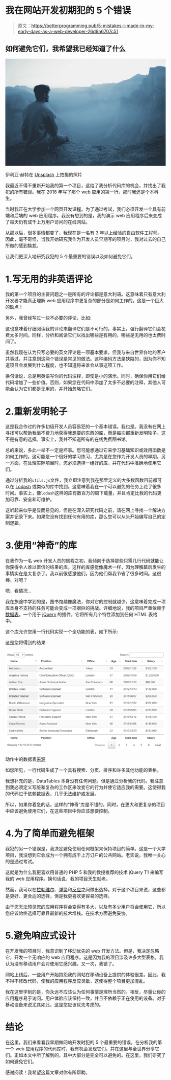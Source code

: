 # 我在网站开发初期犯的 5 个错误

> 原文：<https://betterprogramming.pub/5-mistakes-i-made-in-my-early-days-as-a-web-developer-26d9a6707c51>

## 如何避免它们，我希望我已经知道了什么

![](img/c37878cb1830e70473fc3e99734fe48f.png)

伊利亚·赫特在 [Unsplash](https://unsplash.com?utm_source=medium&utm_medium=referral) 上拍摄的照片

我最近不得不重新开始我的第一个项目，这给了我分析代码库的机会，并找出了我犯的所有错误。我在 2018 年写了那个 web 应用的第一行，那时我还是个本科生。

当时我正在大学参加一个网页开发课程。为了通过考试，我们必须开发一个具有前端和后端的 web 应用程序。我没有想到的是，我的演示 web 应用程序后来变成了每天仍有成千上万用户访问的在线网站。

从那以后，很多事情都变了，我现在是一名有 3 年以上经验的自由软件工程师。因此，毫不奇怪，当我开始研究我作为开发人员早期写的项目时，我对过去的自己所做的感到尴尬。

让我们更深入地研究我犯的 5 个最重要的错误以及如何避免它们。

# 1.写无用的非英语评论

我的第一个项目的主要问题之一是所有的评论都是意大利语。这意味着只有意大利开发者才能真正理解 web 应用程序中更复杂的部分是如何工作的。这是一个巨大的缺点！

另外，我曾经写过一些不必要的评论，比如:

这也意味着仔细阅读我的评论来翻译它们是不可行的。事实上，强行翻译它们会花费太多时间。同样，分析和阅读它们以找出哪些是有用的，哪些是无用的也太费时间了。

虽然我现在认为只写必要的英文评论是一项基本要求，但我与来自世界各地的客户共事过，并注意到这两个错误是常见的做法。这种编码方法是狭隘的，因为你不知道项目会发展到什么程度，也不知道将来谁会从事这项工作。

换句话说，总是用英语写你的代码注释，即使是小的演示。同时，确保你用它们给代码增加了一些价值。否则，如果您在代码中添加了太多不必要的注释，其他人可能会认为它们都是无用的，并开始忽略它们。

# 2.重新发明轮子

这是我合作过的许多初级开发人员容易犯的一个基本错误。我也是。我没有在网上寻找可以帮助我毫不费力地获得我想要的东西的库，而是每次都重新发明轮子。这不是有意的选择。事实上，我并不知道所有的在线免费图书馆。

总的来说，多此一举不一定是坏事。您可能想通过它来学习基础知识或效用函数是如何工作的。这可能是一个很好的学习练习，尤其是在您作为开发人员的早期。另一方面，在处理实际项目时，您必须选择一组好的库，并在代码中准确地使用它们。

通过分析我的`utils.js`文件，我立即注意到我在那里定义的大多数函数目前都可以在 [Lodash](https://lodash.com/) 或类似的库中找到。这意味着我在一个可以避免的任务上花了很多时间。事实上，像`lodash`这样的库有数百万的周下载量，并且肯定比我的代码更加可靠、安全和可维护。

这听起来似乎是显而易见的，但是在深入研究代码之前，请在网上寻找一个解决方案并记录下来。如果您没有找到任何有用的库，那么您可以从头开始编写自己的定制逻辑。

# 3.使用“神奇”的库

在我作为一名 web 开发人员的旅程之初，我倾向于选择那些只需几行代码就能让你获得令人难以置信的结果的库。这样的库感觉像魔术一样，因为理解幕后发生的事情实在是太复杂了。我以前很感激他们，因为他们帮我节省了很多时间。这很棒，对吧？

嗯，看情况…

我在旅途中学到的是，图书馆越像魔法，你对它的控制就越少。这意味着完成一项库本身不支持的任务可能会变成一项艰巨的挑战。详细地说，我的项目严重依赖于[数据表](https://datatables.net/)，一个用于 [jQuery](https://jquery.com/) 的插件，它将所有几个特性添加到任何 HTML 表格中。

这个库允许您用一行代码实现一个全功能的表，如下所示:

这是您将得到的结果:

![](img/5cf183c916ad6255e9b87b117df66d0e.png)

动作中的数据表[来源](https://datatables.net/examples/basic_init/zero_configuration.html)

如您所见，一行代码生成了一个具有搜索、分页、排序和许多其他功能的表格。

我想补充的是，DataTables 本身没有任何问题。但是通过分析我的代码，我注意到我必须定义写脏和复杂的工作区来改变它的行为并使它适应我的需要。这使得我的代码过于依赖数据表，几乎无法维护或发展。

所以，如果你着急的话，这样的“神奇”库是不错的。同时，在更大和更复杂的项目中应该避免使用它们，在这些项目中你应该想要控制。

# 4.为了简单而避免框架

我犯的另一个错误是，我决定避免使用任何框架来保持项目的简单。这是一个大学项目，我没想到它会成为一个拥有成千上万订户的公共网站。老实说，我唯一关心的是通过考试。

这就是为什么我更喜欢用普通的 PHP 5 和我的教授推荐的技术 jQuery T1 来编写我的 web 应用程序。换句话说，我的项目天生就老。

然而，我可以在[拉勒维尔](https://laravel.com/)、[弹簧](https://spring.io/)和[反应](https://reactjs.org/)之间做出选择。对于这个项目来说，这些都是更好、更合适的选择，但是我更喜欢更容易的选择。

由于您无法预见您的应用程序将会变得有多大，以及有多少用户将会使用它，所以您应该始终选择可靠且最新的技术堆栈。在技术方面避免妥协。

# 5.避免响应式设计

在开发我的项目时，我意识到了移动优先的 web 开发方法。但是，我决定忽略它，开发一个无响应的 web 应用程序。这是因为我的项目涉及许多大型表格，我认为没有移动用户会对使用它感兴趣。又一次，我错了。

网站上线后，一些用户开始抱怨我的网站在移动设备上提供的体验很差。因此，我不得不修改代码，使我的应用程序反应灵敏，这使得整个项目更加混乱。

我在这里学到的是，你永远不应该认为任何事情是理所当然的。相反，尽量让你的应用程序易于访问。用户体验应该保持一致，并且不依赖于正在使用的设备。对于移动设备来说尤其如此，这是您应该优先考虑的。

# 结论

在这里，我们来看看我早期做网站开发时犯的 5 个最重要的错误。在分析我的第一个 web 应用程序的代码库时，我有机会发现它们，并在这里与全世界分享它们。正如本文中所了解到的，其中大部分是完全可以避免的。在这里，我们研究了如何避免它们。

感谢阅读！我希望这篇文章对你有所帮助。